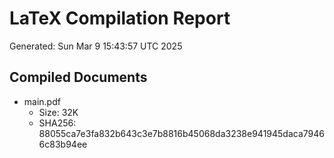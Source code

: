 # LaTeX Compilation Report
Generated: Sun Mar  9 15:43:57 UTC 2025
## Compiled Documents
- main.pdf
  - Size: 32K
  - SHA256: 88055ca7e3fa832b643c3e7b8816b45068da3238e941945daca79466c83b94ee
